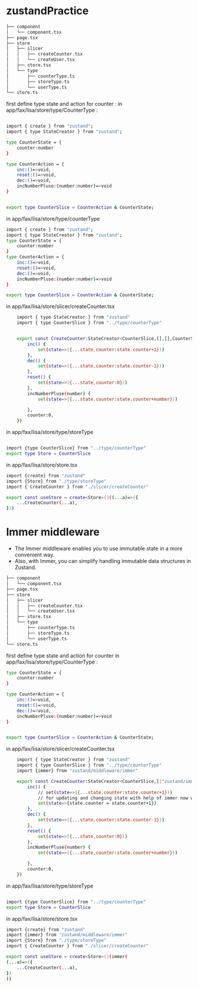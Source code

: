 # zustandPractice
```bash
├── component
│   └── component.tsx
├── page.tsx
├── store
│   ├── slicer
│   │   ├── createCounter.tsx
│   │   └── createUser.tsx
│   ├── store.tsx
│   └── type
│       ├── counterType.ts
│       ├── storeType.ts
│       └── userType.ts
└── store.ts
```

first define type state and action for counter  :
in app/fax/lisa/store/type/CounterType : 

```sh

import { create } from "zustand";
import { type StateCreator } from "zustand";

type CounterState = {
    counter:number
}

type CounterAction = {
    inc:()=>void,
    reset:()=>void,
    dec:()=>void,
    incNumberPluse:(number:number)=>void
}


export type CounterSlice = CounterAction & CounterState;

```

in app/fax/lisa/store/type/counterType

```sh
import { create } from "zustand";
import { type StateCreator } from "zustand";
type CounterState = {
    counter:number
}
type CounterAction = {
    inc:()=>void,
    reset:()=>void,
    dec:()=>void,
    incNumberPluse:(number:number)=>void
}

export type CounterSlice = CounterAction & CounterState;

```



in app/fax/lisa/store/slicer/createCounter.tsx

```sh
    import { type StateCreator } from "zustand"
    import { type CounterSlice } from "../type/counterType"


    export const CreateCounter:StateCreator<CounterSlice,[],[],CounterSlice> =(set)=>({
        inc() {
            set(state=>({...state,counter:state.counter+1}))
        },
        dec() {
            set(state=>({...state,counter:state.counter-1}))
        },
        reset() {
            set(state=>({...state,counter:0}))
        },
        incNumberPluse(number) {
            set(state=>({...state,counter:state.counter+number}))

        },
        counter:0,
    }) 

```

in app/fax/lisa/store/type/storeType

```sh

import {type CounterSlice} from "../type/counterType"
export type Store = CounterSlice
```

in app/fax/lisa/store/store.tsx

```sh
import {create} from "zustand"
import {Store} from "./type/storeType"
import { CreateCounter } from "./slicer/createCounter"

export const useStore = create<Store>()((...a)=>({
    ...CreateCounter(...a),
}))

```

# Immer middleware

* The Immer middleware enables you to use immutable state in a more convenient way.
* Also, with Immer, you can simplify handling immutable data structures in Zustand.


```bash
├── component
│   └── component.tsx
├── page.tsx
├── store
│   ├── slicer
│   │   ├── createCounter.tsx
│   │   └── createUser.tsx
│   ├── store.tsx
│   └── type
│       ├── counterType.ts
│       ├── storeType.ts
│       └── userType.ts
└── store.ts
```
first define type state and action for counter
in app/fax/lisa/store/type/CounterType : 

```sh
type CounterState = {
    counter:number
}

type CounterAction = {
    inc:()=>void,
    reset:()=>void,
    dec:()=>void,
    incNumberPluse:(number:number)=>void
}


export type CounterSlice = CounterAction & CounterState;

```

in app/fax/lisa/store/slicer/createCounter.tsx

```sh
    import { type StateCreator } from "zustand"
    import { type CounterSlice } from "../type/counterType"
    import {immer} from "zustand/middleware/immer"

    export const CreateCounter:StateCreator<CounterSlice,[["zustand/immer",never]],[],CounterSlice> =(set)=>({
        inc() {
            // set(state=>({...state,counter:state.counter+1}))
            // for updating and changing state with help of immer now wa can :
            set(state=>{state.counter = state.counter+1})
        },
        dec() {
            set(state=>({...state,counter:state.counter-1}))
        },
        reset() {
            set(state=>({...state,counter:0}))
        },
        incNumberPluse(number) {
            set(state=>({...state,counter:state.counter+number}))

        },
        counter:0,
    }) 

```


in app/fax/lisa/store/type/storeType

```sh

import {type CounterSlice} from "../type/counterType"
export type Store = CounterSlice
```

in app/fax/lisa/store/store.tsx

```sh
import {create} from "zustand"
import {immer} from "zustand/middleware/immer"
import {Store} from "./type/storeType"
import { CreateCounter } from "./slicer/createCounter"

export const useStore = create<Store>()(immer(
(...a)=>({
    ...CreateCounter(...a),
})
))

```
